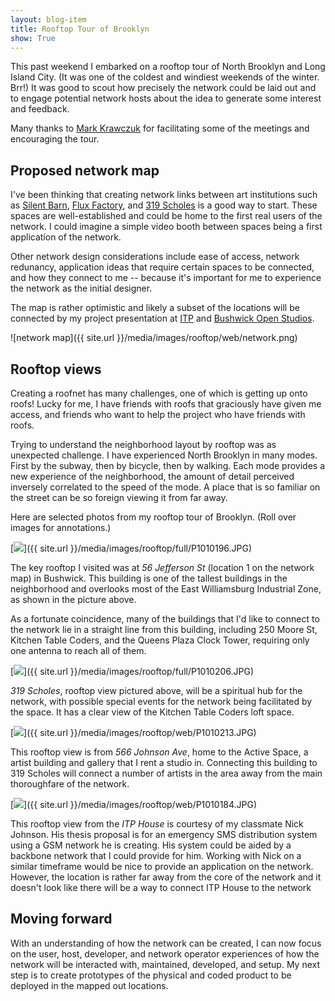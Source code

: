 ```yaml
---
layout: blog-item
title: Rooftop Tour of Brooklyn
show: True
---
```


This past weekend I embarked on a rooftop tour of North Brooklyn and Long Island City. (It was one of the coldest and windiest weekends of the winter. Brr!) It was good to scout how precisely the network could be laid out and to engage potential network hosts about the idea to generate some interest and feedback.

Many thanks to [Mark Krawczuk](http://www.krawczukindustries.com/) for facilitating some of the meetings and encouraging the tour.

Proposed network map
--------------------

I've been thinking that creating network links between art institutions such as [Silent Barn](http://www.silentbarn.org/), [Flux Factory](http://www.fluxfactory.org/), and [319 Scholes](http://319scholes.org/) is a good way to start. These spaces are well-established and could be home to the first real users of the network. I could imagine a simple video booth between spaces being a first application of the network.

Other network design considerations include ease of access, network redunancy, application ideas that require certain spaces to be connected, and how they connect to me -- because it's important for me to experience the network as the initial designer.

The map is rather optimistic and likely a subset of the locations will be connected by my project presentation at [ITP](http://itp.nyu.edu/itp/) and [Bushwick Open Studios](http://artsinbushwick.org/bos2013/).

![network map]({{ site.url }}/media/images/rooftop/web/network.png)

Rooftop views
-------------

Creating a roofnet has many challenges, one of which is getting up onto roofs! Lucky for me, I have friends with roofs that graciously have given me access, and friends who want to help the project who have friends with roofs.

Trying to understand the neighborhood layout by rooftop was as unexpected challenge. I have experienced North Brooklyn in many modes. First by the subway, then by bicycle, then by walking. Each mode provides a new experience of the neighborhood, the amount of detail perceived inversely correlated to the speed of the mode. A place that is so familiar on the street can be so foreign viewing it from far away.

Here are selected photos from my rooftop tour of Brooklyn. (Roll over images for annotations.)

[<img src="{{ site.url }}/media/images/rooftop/web/P1010194.JPG" onmouseover="this.src='{{ site.url }}/media/images/rooftop/web/P1010194-annotated.png'" onmouseout="this.src='{{ site.url }}/media/images/rooftop/web/P1010194.JPG'" />]({{ site.url }}/media/images/rooftop/full/P1010196.JPG)

The key rooftop I visited was at *56 Jefferson St* (location 1 on the network map) in Bushwick. This building is one of the tallest buildings in the neighborhood and overlooks most of the East Williamsburg Industrial Zone, as shown in the picture above.

As a fortunate coincidence, many of the buildings that I'd like to connect to the network lie in a straight line from this building, including 250 Moore St, Kitchen Table Coders, and the Queens Plaza Clock Tower, requiring only one antenna to reach all of them.

[<img src="{{ site.url }}/media/images/rooftop/web/P1010206.JPG" onmouseover="this.src='{{ site.url }}/media/images/rooftop/web/P1010206-annotated.png'" onmouseout="this.src='{{ site.url }}/media/images/rooftop/web/P1010206.JPG'" />]({{ site.url }}/media/images/rooftop/full/P1010206.JPG)

*319 Scholes*, rooftop view pictured above, will be a spiritual hub for the network, with possible special events for the network being facilitated by the space. It has a clear view of the Kitchen Table Coders loft space.

[<img src="{{ site.url }}/media/images/rooftop/web/P1010213.JPG" onmouseover="this.src='{{ site.url }}/media/images/rooftop/web/P1010213-annotated.png'" onmouseout="this.src='{{ site.url }}/media/images/rooftop/web/P1010213.JPG'" />]({{ site.url }}/media/images/rooftop/web/P1010213.JPG)

This rooftop view is from *566 Johnson Ave*, home to the Active Space, a artist building and gallery that I rent a studio in. Connecting this building to 319 Scholes will connect a number of artists in the area away from the main thoroughfare of the network.

[<img src="{{ site.url }}/media/images/rooftop/web/P1010184.JPG" onmouseover="this.src='{{ site.url }}/media/images/rooftop/web/P1010184-annotated.png'" onmouseout="this.src='{{ site.url }}/media/images/rooftop/web/P1010184.JPG'" />]({{ site.url }}/media/images/rooftop/web/P1010184.JPG)

This rooftop view from the *ITP House* is courtesy of my classmate Nick Johnson. His thesis proposal is for an emergency SMS distribution system using a GSM network he is creating. His system could be aided by a backbone network that I could provide for him. Working with Nick on a similar timeframe would be nice to provide an application on the network. However, the location is rather far away from the core of the network and it doesn't look like there will be a way to connect ITP House to the network

Moving forward
--------------

With an understanding of how the network can be created, I can now focus on the user, host, developer, and network operator experiences of how the network will be interacted with, maintained, developed, and setup. My next step is to create prototypes of the physical and coded product to be deployed in the mapped out locations.

